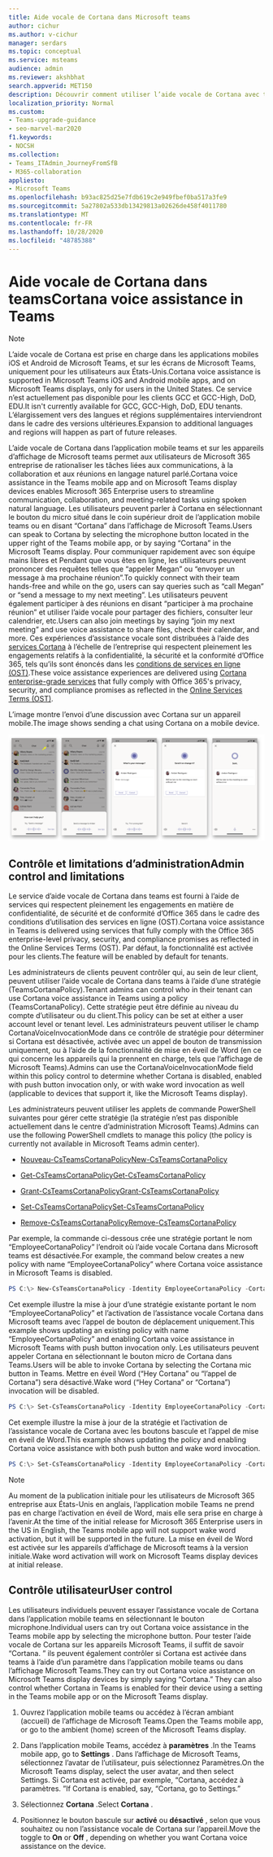 ```yaml
---
title: Aide vocale de Cortana dans Microsoft teams
author: cichur
ms.author: v-cichur
manager: serdars
ms.topic: conceptual
ms.service: msteams
audience: admin
ms.reviewer: akshbhat
search.appverid: MET150
description: Découvrir comment utiliser l’aide vocale de Cortana avec teams
localization_priority: Normal
ms.custom:
- Teams-upgrade-guidance
- seo-marvel-mar2020
f1.keywords:
- NOCSH
ms.collection:
- Teams_ITAdmin_JourneyFromSfB
- M365-collaboration
appliesto:
- Microsoft Teams
ms.openlocfilehash: b93ac825d25e7fdb619c2e949fbef0ba517a3fe9
ms.sourcegitcommit: 5a27802a533db13429813a02626de458f4011780
ms.translationtype: MT
ms.contentlocale: fr-FR
ms.lasthandoff: 10/28/2020
ms.locfileid: "48785388"
---
```

# <a name="cortana-voice-assistance-in-teams"></a><span data-ttu-id="64a05-103">Aide vocale de Cortana dans teams</span><span class="sxs-lookup"><span data-stu-id="64a05-103">Cortana voice assistance in Teams</span></span>

> [!Note]
> <span data-ttu-id="64a05-104">L’aide vocale de Cortana est prise en charge dans les applications mobiles iOS et Android de Microsoft Teams, et sur les écrans de Microsoft Teams, uniquement pour les utilisateurs aux États-Unis.</span><span class="sxs-lookup"><span data-stu-id="64a05-104">Cortana voice assistance is supported in Microsoft Teams iOS and Android mobile apps, and on Microsoft Teams displays, only for users in the United States.</span></span> <span data-ttu-id="64a05-105">Ce service n’est actuellement pas disponible pour les clients GCC et GCC-High, DoD, EDU.</span><span class="sxs-lookup"><span data-stu-id="64a05-105">It isn't currently available for GCC, GCC-High, DoD, EDU tenants.</span></span> <span data-ttu-id="64a05-106">L’élargissement vers des langues et régions supplémentaires interviendront dans le cadre des versions ultérieures.</span><span class="sxs-lookup"><span data-stu-id="64a05-106">Expansion to additional languages and regions will happen as part of future releases.</span></span>

<span data-ttu-id="64a05-107">L’aide vocale de Cortana dans l’application mobile teams et sur les appareils d’affichage de Microsoft teams permet aux utilisateurs de Microsoft 365 entreprise de rationaliser les tâches liées aux communications, à la collaboration et aux réunions en langage naturel parlé.</span><span class="sxs-lookup"><span data-stu-id="64a05-107">Cortana voice assistance in the Teams mobile app and on Microsoft Teams display devices enables Microsoft 365 Enterprise users to streamline communication, collaboration, and meeting-related tasks using spoken natural language.</span></span> <span data-ttu-id="64a05-108">Les utilisateurs peuvent parler à Cortana en sélectionnant le bouton du micro situé dans le coin supérieur droit de l’application mobile teams ou en disant &#8220;Cortana&#8221; dans l’affichage de Microsoft Teams.</span><span class="sxs-lookup"><span data-stu-id="64a05-108">Users can speak to Cortana by selecting the microphone button located in the upper right of the Teams mobile app, or by saying &#8220;Cortana&#8221; in the Microsoft Teams display.</span></span> <span data-ttu-id="64a05-109">Pour communiquer rapidement avec son équipe mains libres et Pendant que vous êtes en ligne, les utilisateurs peuvent prononcer des requêtes telles que &#8220;appeler Megan&#8221; ou &#8220;envoyer un message à ma prochaine réunion&#8221;.</span><span class="sxs-lookup"><span data-stu-id="64a05-109">To quickly connect with their team hands-free and while on the go, users can say queries such as &#8220;call Megan&#8221; or &#8220;send a message to my next meeting&#8221;.</span></span> <span data-ttu-id="64a05-110">Les utilisateurs peuvent également participer à des réunions en disant &#8220;participer à ma prochaine réunion&#8221; et utiliser l’aide vocale pour partager des fichiers, consulter leur calendrier, etc.</span><span class="sxs-lookup"><span data-stu-id="64a05-110">Users can also join meetings by saying &#8220;join my next meeting&#8221; and use voice assistance to share files, check their calendar, and more.</span></span> <span data-ttu-id="64a05-111">Ces expériences d’assistance vocale sont distribuées à l’aide des [services Cortana](https://docs.microsoft.com/microsoft-365/admin/misc/cortana-integration?view=o365-worldwide) à l’échelle de l’entreprise qui respectent pleinement les engagements relatifs à la confidentialité, la sécurité et la conformité d’Office 365, tels qu’ils sont énoncés dans les [conditions de services en ligne (OST)](https://www.microsoft.com/licensing/product-licensing/products?rtc=1).</span><span class="sxs-lookup"><span data-stu-id="64a05-111">These voice assistance experiences are delivered using [Cortana enterprise-grade services](https://docs.microsoft.com/microsoft-365/admin/misc/cortana-integration?view=o365-worldwide) that fully comply with Office 365's privacy, security, and compliance promises as reflected in the [Online Services Terms (OST)](https://www.microsoft.com/licensing/product-licensing/products?rtc=1).</span></span>

<span data-ttu-id="64a05-112">L’image montre l’envoi d’une discussion avec Cortana sur un appareil mobile.</span><span class="sxs-lookup"><span data-stu-id="64a05-112">The image shows sending a chat using Cortana on a mobile device.</span></span>

![Image illustrant une séquence d’écrans mobiles montrant une session de conversation Cortana](media/cortana-on-teams-mobile.png)

## <a name="admin-control-and-limitations"></a><span data-ttu-id="64a05-114">Contrôle et limitations d’administration</span><span class="sxs-lookup"><span data-stu-id="64a05-114">Admin control and limitations</span></span>

<span data-ttu-id="64a05-115">Le service d’aide vocale de Cortana dans teams est fourni à l’aide de services qui respectent pleinement les engagements en matière de confidentialité, de sécurité et de conformité d’Office 365 dans le cadre des conditions d’utilisation des services en ligne (OST).</span><span class="sxs-lookup"><span data-stu-id="64a05-115">Cortana voice assistance in Teams is delivered using services that fully comply with the Office 365 enterprise-level privacy, security, and compliance promises as reflected in the Online Services Terms (OST).</span></span> <span data-ttu-id="64a05-116">Par défaut, la fonctionnalité est activée pour les clients.</span><span class="sxs-lookup"><span data-stu-id="64a05-116">The feature will be enabled by default for tenants.</span></span>

<span data-ttu-id="64a05-117">Les administrateurs de clients peuvent contrôler qui, au sein de leur client, peuvent utiliser l’aide vocale de Cortana dans teams à l’aide d’une stratégie (TeamsCortanaPolicy).</span><span class="sxs-lookup"><span data-stu-id="64a05-117">Tenant admins can control who in their tenant can use Cortana voice assistance in Teams using a policy (TeamsCortanaPolicy).</span></span> <span data-ttu-id="64a05-118">Cette stratégie peut être définie au niveau du compte d’utilisateur ou du client.</span><span class="sxs-lookup"><span data-stu-id="64a05-118">This policy can be set at either a user account level or tenant level.</span></span> <span data-ttu-id="64a05-119">Les administrateurs peuvent utiliser le champ CortanaVoiceInvocationMode dans ce contrôle de stratégie pour déterminer si Cortana est désactivée, activée avec un appel de bouton de transmission uniquement, ou à l’aide de la fonctionnalité de mise en éveil de Word (en ce qui concerne les appareils qui la prennent en charge, tels que l’affichage de Microsoft Teams).</span><span class="sxs-lookup"><span data-stu-id="64a05-119">Admins can use the CortanaVoiceInvocationMode field within this policy control to determine whether Cortana is disabled, enabled with push button invocation only, or with wake word invocation as well (applicable to devices that support it, like the Microsoft Teams display).</span></span>

<span data-ttu-id="64a05-120">Les administrateurs peuvent utiliser les applets de commande PowerShell suivantes pour gérer cette stratégie (la stratégie n’est pas disponible actuellement dans le centre d’administration Microsoft Teams).</span><span class="sxs-lookup"><span data-stu-id="64a05-120">Admins can use the following PowerShell cmdlets to manage this policy (the policy is currently not available in Microsoft Teams admin center).</span></span>

- [<span data-ttu-id="64a05-121">Nouveau-CsTeamsCortanaPolicy</span><span class="sxs-lookup"><span data-stu-id="64a05-121">New-CsTeamsCortanaPolicy</span></span>](https://docs.microsoft.com/powershell/module/skype/New-CsTeamsCortanaPolicy)

- [<span data-ttu-id="64a05-122">Get-CsTeamsCortanaPolicy</span><span class="sxs-lookup"><span data-stu-id="64a05-122">Get-CsTeamsCortanaPolicy</span></span>](https://docs.microsoft.com/powershell/module/skype/Set-CsTeamsCortanaPolicy)

- [<span data-ttu-id="64a05-123">Grant-CsTeamsCortanaPolicy</span><span class="sxs-lookup"><span data-stu-id="64a05-123">Grant-CsTeamsCortanaPolicy</span></span>](https://docs.microsoft.com/powershell/module/skype/Grant-CsTeamsCortanaPolicy)

- [<span data-ttu-id="64a05-124">Set-CsTeamsCortanaPolicy</span><span class="sxs-lookup"><span data-stu-id="64a05-124">Set-CsTeamsCortanaPolicy</span></span>](https://docs.microsoft.com/powershell/module/skype/Set-CsTeamsCortanaPolicy)

- [<span data-ttu-id="64a05-125">Remove-CsTeamsCortanaPolicy</span><span class="sxs-lookup"><span data-stu-id="64a05-125">Remove-CsTeamsCortanaPolicy</span></span>](https://docs.microsoft.com/powershell/module/skype/Remove-CsTeamsCortanaPolicy)

<span data-ttu-id="64a05-126">Par exemple, la commande ci-dessous crée une stratégie portant le nom &#8220;EmployeeCortanaPolicy&#8221; l’endroit où l’aide vocale Cortana dans Microsoft teams est désactivée.</span><span class="sxs-lookup"><span data-stu-id="64a05-126">For example, the command below creates a new policy with name &#8220;EmployeeCortanaPolicy&#8221; where Cortana voice assistance in Microsoft Teams is disabled.</span></span>  

```PowerShell
PS C:\> New-CsTeamsCortanaPolicy -Identity EmployeeCortanaPolicy -CortanaVoiceInvocationMode Disabled
```

<span data-ttu-id="64a05-127">Cet exemple illustre la mise à jour d’une stratégie existante portant le nom &#8220;EmployeeCortanaPolicy&#8221; et l’activation de l’assistance vocale Cortana dans Microsoft teams avec l’appel de bouton de déplacement uniquement.</span><span class="sxs-lookup"><span data-stu-id="64a05-127">This example shows updating an existing policy with name &#8220;EmployeeCortanaPolicy&#8221; and enabling Cortana voice assistance in Microsoft Teams with push button invocation only.</span></span> <span data-ttu-id="64a05-128">Les utilisateurs peuvent appeler Cortana en sélectionnant le bouton micro de Cortana dans Teams.</span><span class="sxs-lookup"><span data-stu-id="64a05-128">Users will be able to invoke Cortana by selecting the Cortana mic button in Teams.</span></span> <span data-ttu-id="64a05-129">Mettre en éveil Word (&#8220;Hey Cortana&#8221; ou &#8220;l’appel de Cortana&#8221;) sera désactivé.</span><span class="sxs-lookup"><span data-stu-id="64a05-129">Wake word (&#8220;Hey Cortana&#8221; or &#8220;Cortana&#8221;) invocation will be disabled.</span></span>  

```PowerShell
PS C:\> Set-CsTeamsCortanaPolicy -Identity EmployeeCortanaPolicy -CortanaVoiceInvocationMode PushToTalkUserOverride
```

<span data-ttu-id="64a05-130">Cet exemple illustre la mise à jour de la stratégie et l’activation de l’assistance vocale de Cortana avec les boutons bascule et l’appel de mise en éveil de Word.</span><span class="sxs-lookup"><span data-stu-id="64a05-130">This example shows updating the policy and enabling Cortana voice assistance with both push button and wake word invocation.</span></span>

```PowerShell
PS C:\> Set-CsTeamsCortanaPolicy -Identity EmployeeCortanaPolicy -CortanaVoiceInvocationMode WakeWordPushToTalkUserOverride
```

> [!Note]
> <span data-ttu-id="64a05-131">Au moment de la publication initiale pour les utilisateurs de Microsoft 365 entreprise aux États-Unis en anglais, l’application mobile Teams ne prend pas en charge l’activation en éveil de Word, mais elle sera prise en charge à l’avenir.</span><span class="sxs-lookup"><span data-stu-id="64a05-131">At the time of the initial release for Microsoft 365 Enterprise users in the US in English, the Teams mobile app will not support wake word activation, but it will be supported in the future.</span></span> <span data-ttu-id="64a05-132">La mise en éveil de Word est activée sur les appareils d’affichage de Microsoft teams à la version initiale.</span><span class="sxs-lookup"><span data-stu-id="64a05-132">Wake word activation will work on Microsoft Teams display devices at initial release.</span></span>

## <a name="user-control"></a><span data-ttu-id="64a05-133">Contrôle utilisateur</span><span class="sxs-lookup"><span data-stu-id="64a05-133">User control</span></span>

<span data-ttu-id="64a05-134">Les utilisateurs individuels peuvent essayer l’assistance vocale de Cortana dans l’application mobile teams en sélectionnant le bouton microphone.</span><span class="sxs-lookup"><span data-stu-id="64a05-134">Individual users can try out Cortana voice assistance in the Teams mobile app by selecting the microphone button.</span></span> <span data-ttu-id="64a05-135">Pour tester l’aide vocale de Cortana sur les appareils Microsoft Teams, il suffit de savoir &#8220;Cortana. &#8221; ils peuvent également contrôler si Cortana est activée dans teams à l’aide d’un paramètre dans l’application mobile teams ou dans l’affichage Microsoft Teams.</span><span class="sxs-lookup"><span data-stu-id="64a05-135">They can try out Cortana voice assistance on Microsoft Teams display devices by simply saying &#8220;Cortana.&#8221; They can also control whether Cortana in Teams is enabled for their device using a setting in the Teams mobile app or on the Microsoft Teams display.</span></span>

1. <span data-ttu-id="64a05-136">Ouvrez l’application mobile teams ou accédez à l’écran ambiant (accueil) de l’affichage de Microsoft Teams.</span><span class="sxs-lookup"><span data-stu-id="64a05-136">Open the Teams mobile app, or go to the ambient (home) screen of the Microsoft Teams display.</span></span>

2. <span data-ttu-id="64a05-137">Dans l’application mobile Teams, accédez à **paramètres** .</span><span class="sxs-lookup"><span data-stu-id="64a05-137">In the Teams mobile app, go to **Settings** .</span></span> <span data-ttu-id="64a05-138">Dans l’affichage de Microsoft Teams, sélectionnez l’avatar de l’utilisateur, puis sélectionnez Paramètres.</span><span class="sxs-lookup"><span data-stu-id="64a05-138">On the Microsoft Teams display, select the user avatar, and then select Settings.</span></span> <span data-ttu-id="64a05-139">Si Cortana est activée, par exemple, &#8220;Cortana, accédez à paramètres. &#8221;</span><span class="sxs-lookup"><span data-stu-id="64a05-139">If Cortana is enabled, say, &#8220;Cortana, go to Settings.&#8221;</span></span>

3. <span data-ttu-id="64a05-140">Sélectionnez **Cortana** .</span><span class="sxs-lookup"><span data-stu-id="64a05-140">Select **Cortana** .</span></span>

4. <span data-ttu-id="64a05-141">Positionnez le bouton bascule sur **activé** ou **désactivé** , selon que vous souhaitez ou non l’assistance vocale de Cortana sur l’appareil.</span><span class="sxs-lookup"><span data-stu-id="64a05-141">Move the toggle to **On** or **Off** , depending on whether you want Cortana voice assistance on the device.</span></span>
